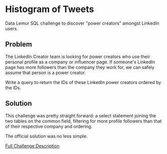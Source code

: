 # Histogram of Tweets

Data Lemur SQL challenge to discover "power creators" amongst LinkedIn users.

## Problem

The LinkedIn Creator team is looking for power creators who use their personal profile as a company or influencer page. If someone's LinkedIn page has more followers than the company they work for, we can safely assume that person is a power creator.

Write a query to return the IDs of these LinkedIn power creators ordered by the IDs.

## Solution

This challenge was pretty straight forward: a select statement joining the two tables on the common field, filtering for more profile followers than that of their respective company and ordering.

The official solution was no less simple.

[Full Challenge Description](https://datalemur.com/questions/linkedin-power-creators)